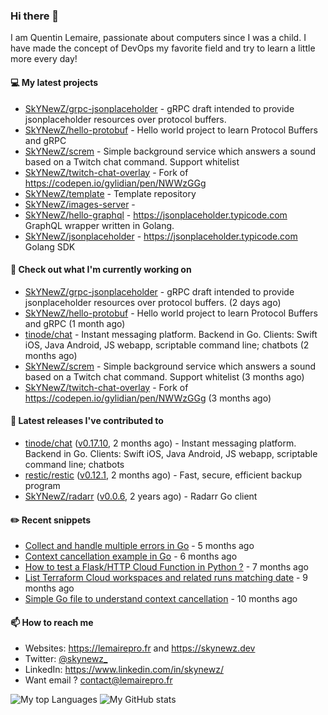 ### Hi there 👋

I am Quentin Lemaire, passionate about computers since I was a child.
I have made the concept of DevOps my favorite field and try to learn a little more every day!

#### 💻 My latest projects


- [SkYNewZ/grpc-jsonplaceholder](https://github.com/SkYNewZ/grpc-jsonplaceholder) - gRPC draft intended to provide jsonplaceholder resources over protocol buffers.
- [SkYNewZ/hello-protobuf](https://github.com/SkYNewZ/hello-protobuf) - Hello world project to learn Protocol Buffers and gRPC
- [SkYNewZ/screm](https://github.com/SkYNewZ/screm) - Simple background service which answers a sound based on a Twitch chat command. Support whitelist
- [SkYNewZ/twitch-chat-overlay](https://github.com/SkYNewZ/twitch-chat-overlay) - Fork of https://codepen.io/gylidian/pen/NWWzGGg
- [SkYNewZ/template](https://github.com/SkYNewZ/template) - Template repository
- [SkYNewZ/images-server](https://github.com/SkYNewZ/images-server) - 
- [SkYNewZ/hello-graphql](https://github.com/SkYNewZ/hello-graphql) - https://jsonplaceholder.typicode.com GraphQL wrapper written in Golang.
- [SkYNewZ/jsonplaceholder](https://github.com/SkYNewZ/jsonplaceholder) - https://jsonplaceholder.typicode.com Golang SDK

#### 👷 Check out what I'm currently working on


- [SkYNewZ/grpc-jsonplaceholder](https://github.com/SkYNewZ/grpc-jsonplaceholder) - gRPC draft intended to provide jsonplaceholder resources over protocol buffers. (2 days ago)
- [SkYNewZ/hello-protobuf](https://github.com/SkYNewZ/hello-protobuf) - Hello world project to learn Protocol Buffers and gRPC (1 month ago)
- [tinode/chat](https://github.com/tinode/chat) - Instant messaging platform. Backend in Go. Clients: Swift iOS, Java Android, JS webapp, scriptable command line; chatbots (2 months ago)
- [SkYNewZ/screm](https://github.com/SkYNewZ/screm) - Simple background service which answers a sound based on a Twitch chat command. Support whitelist (3 months ago)
- [SkYNewZ/twitch-chat-overlay](https://github.com/SkYNewZ/twitch-chat-overlay) - Fork of https://codepen.io/gylidian/pen/NWWzGGg (3 months ago)

#### 🚀 Latest releases I've contributed to


- [tinode/chat](https://github.com/tinode/chat) ([v0.17.10](https://github.com/tinode/chat/releases/tag/v0.17.10), 2 months ago) - Instant messaging platform. Backend in Go. Clients: Swift iOS, Java Android, JS webapp, scriptable command line; chatbots
- [restic/restic](https://github.com/restic/restic) ([v0.12.1](https://github.com/restic/restic/releases/tag/v0.12.1), 2 months ago) - Fast, secure, efficient backup program
- [SkYNewZ/radarr](https://github.com/SkYNewZ/radarr) ([v0.0.6](https://github.com/SkYNewZ/radarr/releases/tag/v0.0.6), 2 years ago) - Radarr Go client

#### ✏️ Recent snippets


- [Collect and handle multiple errors in Go](https://gist.github.com/f430d44a9bab539696c27b98c44a7921) - 5 months ago
- [Context cancellation example in Go](https://gist.github.com/36b5256e0f0c4094cadfc1d9f1f96547) - 6 months ago
- [How to test a Flask/HTTP Cloud Function in Python ?](https://gist.github.com/aa4fb352c52e209776e11ba442160544) - 7 months ago
- [List Terraform Cloud workspaces and related runs matching date](https://gist.github.com/38ea3bbebcdaca62f3bbaeee49ce156b) - 9 months ago
- [Simple Go file to understand context cancellation](https://gist.github.com/f0dd984f363346e770acb7d008be6a92) - 10 months ago

#### 📫 How to reach me

- Websites: https://lemairepro.fr and https://skynewz.dev
- Twitter: [@skynewz_](https://twitter.com/skynewz_)
- LinkedIn: https://www.linkedin.com/in/skynewz/
- Want email ? [contact@lemairepro.fr](mailto:contact@lemairepro.fr?subject=Contact%20from%20your%20Github%20Profile)

![My top Languages](https://github-readme-stats.vercel.app/api/top-langs/?username=skynewz&hide=javascript,html,css,typescript&layout=compact)
![My GitHub stats](https://github-readme-stats.vercel.app/api?username=skynewz&count_private=true&show_icons=true)
